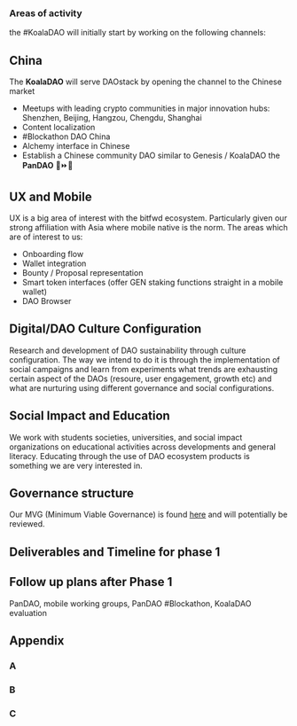 ### Areas of activity
the #KoalaDAO will initially start by working on the following channels:


## China
The **KoalaDAO** will serve DAOstack by opening the channel to the Chinese market
- Meetups with leading crypto communities in major innovation hubs: Shenzhen, Beijing, Hangzou, Chengdu, Shanghai
- Content localization
- #Blockathon DAO China
- Alchemy interface in Chinese
- Establish a Chinese community DAO similar to Genesis / KoalaDAO the **PanDAO** 🐼⏩🌈

## UX and Mobile
UX is a big area of interest with the bitfwd ecosystem. Particularly given our strong affiliation with Asia where mobile native is the norm. The areas which are of interest to us:

- Onboarding flow
- Wallet integration
- Bounty / Proposal representation
- Smart token interfaces (offer GEN staking functions straight in a mobile wallet)
- DAO Browser

## Digital/DAO Culture Configuration
Research and development of DAO sustainability through culture configuration. The way we intend to do it is through the implementation of social campaigns and learn from experiments what trends are exhausting certain aspect of the DAOs (resoure, user engagement, growth etc) and what are nurturing using different governance and social configurations.

## Social Impact and Education
We work with students societies, universities, and social impact organizations on educational activities across developments and general literacy. Educating through the use of DAO ecosystem products is something we are very interested in.

## Governance structure

Our MVG (Minimum Viable Governance) is found [here](https://github.com/bitfwdcommunity/KoalaDAO/blob/master/Governance.MD) and will potentially be reviewed.

## Deliverables and Timeline for phase 1

## Follow up plans after Phase 1
PanDAO, mobile working groups, PanDAO #Blockathon, KoalaDAO evaluation

## Appendix

### A

### B

### C
